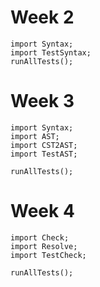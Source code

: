 # Week 2

```
import Syntax;
import TestSyntax;
runAllTests();
```

# Week 3

```
import Syntax;
import AST;
import CST2AST;
import TestAST;

runAllTests();
```

# Week 4

```
import Check;
import Resolve;
import TestCheck;

runAllTests();
```